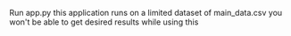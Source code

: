 Run app.py
this application runs on a limited dataset of main_data.csv
you won't be able to get desired results while using this
